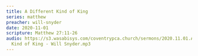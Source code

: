 ```yaml
---
title: A Different Kind of King
series: matthew
preacher: will-snyder
date: 2020-11-01
scripture: Matthew 27:11-26
audio: https://s3.wasabisys.com/coventrypca.church/sermons/2020.11.01.A A Different
  Kind of King - Will Snyder.mp3
---
```

